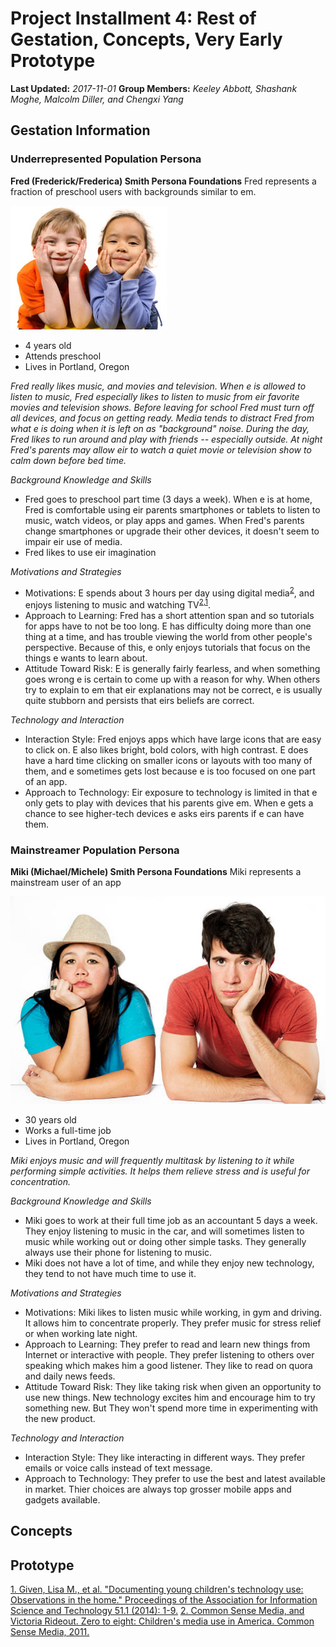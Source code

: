 # Project Installment 4: Rest of Gestation, Concepts, Very Early Prototype

**Last Updated:** *2017-11-01*
**Group Members:** *Keeley Abbott, Shashank Moghe, Malcolm Diller, and Chengxi Yang*

## Gestation Information
### Underrepresented Population Persona
**Fred (Frederick/Frederica) Smith Persona Foundations**
Fred represents a fraction of preschool users with backgrounds similar to em.

![Fred](fred.jpg)
- 4 years old
- Attends preschool
- Lives in Portland, Oregon

_Fred really likes music, and movies and television. When e is allowed to listen to music, Fred especially likes to listen to music from eir favorite movies and television shows. Before leaving for school Fred must turn off all devices, and focus on getting ready. Media tends to distract Fred from what e is doing when it is left on as "background" noise. During the day, Fred likes to run around and play with friends -- especially outside. At night Fred's parents may allow eir to watch a quiet movie or television show to calm down before bed time._

_Background Knowledge and Skills_
  - Fred goes to preschool part time (3 days a week). When e is at home, Fred is comfortable using eir parents smartphones or tablets to listen to music, watch videos, or play apps and games. When Fred's parents change smartphones or upgrade their other devices, it doesn't seem to impair eir use of media.
  - Fred likes to use eir imagination

_Motivations and Strategies_
  - Motivations: E spends about 3 hours per day using digital media<sup>[2](#v11csm)</sup>, and enjoys listening to music and watching TV<sup>[2](#v11csm),[1](#gea14aist)</sup>.
  - Approach to Learning: Fred has a short attention span and so tutorials for apps have to not be too long. E has difficulty doing more than one thing at a time, and has trouble viewing the world from other people's perspective. Because of this, e only enjoys tutorials that focus on the things e wants to learn about.
  - Attitude Toward Risk: E is generally fairly fearless, and when something goes wrong e is certain to come up with a reason for why. When others try to explain to em that eir explanations may not be correct, e is usually quite stubborn and persists that eirs beliefs are correct.

_Technology and Interaction_
  - Interaction Style: Fred enjoys apps which have large icons that are easy to click on. E also likes bright, bold colors, with high contrast. E does have a hard time clicking on smaller icons or layouts with too many of them, and e sometimes gets lost because e is too focused on one part of an app.
  - Approach to Technology: Eir exposure to technology is limited in that e only gets to play with devices that his parents give em. When e gets a chance to see higher-tech devices e asks eirs parents if e can have them.

### Mainstreamer Population Persona
**Miki (Michael/Michele) Smith Persona Foundations**
Miki represents a mainstream user of an app

![Miki](miki.png)
- 30 years old
- Works a full-time job
- Lives in Portland, Oregon

_Miki enjoys music and will frequently multitask by listening to it while performing simple activities. It helps them relieve stress and is useful for concentration._

_Background Knowledge and Skills_
  - Miki goes to work at their full time job as an accountant 5 days a week. They enjoy listening to music in the car, and will sometimes listen to music while working out or doing other simple tasks. They generally always use their phone for listening to music.
  - Miki does not have a lot of time, and while they enjoy new technology, they tend to not have much time to use it.

_Motivations and Strategies_
  - Motivations: Miki likes to listen music while working, in gym and driving. It allows him to concentrate properly. They prefer music for stress relief or when working late night.
  - Approach to Learning: They prefer to read and learn new things from Internet or interactive with people. They prefer listening to others over speaking which makes him a good listener. They like to read on quora and daily news feeds.
  - Attitude Toward Risk: They like taking risk when given an opportunity to use new things. New technology excites him and encourage him to try something new. But They won't spend more time in experimenting with the new product.

_Technology and Interaction_
  - Interaction Style: They like interacting in different ways. They prefer emails or voice calls instead of text message.
  - Approach to Technology: They prefer to use the best and latest available in market. Thier choices are always top grosser mobile apps and gadgets available.


## Concepts


## Prototype

[1. Given, Lisa M., et al. "Documenting young children's technology use: Observations in the home." Proceedings of the Association for Information Science and Technology 51.1 (2014): 1-9.](#gea14aist)
[2. Common Sense Media, and Victoria Rideout. Zero to eight: Children's media use in America. Common Sense Media, 2011.](#v11csm)
